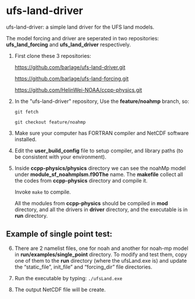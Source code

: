 # ufs-land-driver

ufs-land-driver: a simple land driver for the UFS land models.

The model forcing and driver are seperated in two repositories: **ufs_land_forcing** and **ufs_land_driver** respectively.

1) First clone these 3 repositories: 

    https://github.com/barlage/ufs-land-driver.git

    https://github.com/barlage/ufs-land-forcing.git

    https://github.com/HelinWei-NOAA/ccpp-physics.git

2) In the "ufs-land-driver" repository, Use the **feature/noahmp** branch, so: 

    `git fetch`

    `git checkout feature/noahmp`

3) Make sure your computer has FORTRAN compiler and NetCDF software installed.

4) Edit the **user_build_config** file to setup compiler, and library paths (to be consistent with your environment).

5) Inside **ccpp-physics/physics** directory we can see the noahMp model under **module_sf_noahmplsm.f90The** name. The **makefile** collect all the codes from **ccpp-physics** directory and compile it. 

    Invoke `make` to compile.
 
    All the modules from **ccpp-physics** should be compiled in **mod** directory, and all the drivers in **driver**      directory, and the executable is in **run** directory.

## Example of single point test:
6) There are 2 namelist files, one for noah and another for noah-mp model in **run/examples/single_point**        directory. To modify and test them, copy one of them to the **run** directory (where the ufsLand.exe is) and update   the “static_file”, init_file” and “forcing_dir” file directories.

7) Run the executable by typing: `./ufsLand.exe`

7) The output NetCDF file will be create. 
